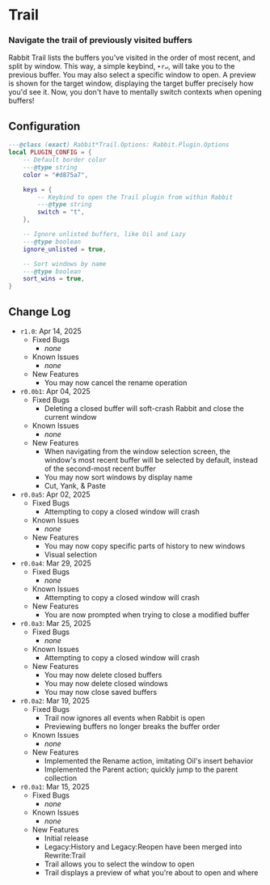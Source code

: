 # Trail
### Navigate the trail of previously visited buffers

Rabbit Trail lists the buffers you've visited in the order of most recent, and
split by window. This way, a simple keybind, `‣r↵`, will take you to the
previous buffer. You may also select a specific window to open. A preview is
shown for the target window, displaying the target buffer precisely how you'd
see it. Now, you don't have to mentally switch contexts when opening buffers!

## Configuration

```lua
---@class (exact) Rabbit*Trail.Options: Rabbit.Plugin.Options
local PLUGIN_CONFIG = {
    -- Default border color
    ---@type string
	color = "#d875a7",

	keys = {
        -- Keybind to open the Trail plugin from within Rabbit
        ---@type string
		switch = "t",
	},

    -- Ignore unlisted buffers, like Oil and Lazy
    ---@type boolean
	ignore_unlisted = true,

    -- Sort windows by name
    ---@type boolean
	sort_wins = true,
}
```

## Change Log
- `r1.0`: Apr 14, 2025
  - Fixed Bugs
    - *none*
  - Known Issues
    - *none*
  - New Features
    - You may now cancel the rename operation
- `r0.0b1`: Apr 04, 2025
  - Fixed Bugs
    - Deleting a closed buffer will soft-crash Rabbit and close the current window
  - Known Issues
    - *none*
  - New Features
    - When navigating from the window selection screen, the window's most recent
    buffer will be selected by default, instead of the second-most recent buffer
    - You may now sort windows by display name
    - Cut, Yank, & Paste
- `r0.0a5`: Apr 02, 2025
  - Fixed Bugs
    - Attempting to copy a closed window will crash
  - Known Issues
    - *none*
  - New Features
    - You may now copy specific parts of history to new windows
    - Visual selection
- `r0.0a4`: Mar 29, 2025
  - Fixed Bugs
    - *none*
  - Known Issues
    - Attempting to copy a closed window will crash
  - New Features
    - You are now prompted when trying to close a modified buffer
- `r0.0a3`: Mar 25, 2025
  - Fixed Bugs
    - *none*
  - Known Issues
    - Attempting to copy a closed window will crash
  - New Features
    - You may now delete closed buffers
    - You may now delete closed windows
    - You may now close saved buffers
- `r0.0a2`: Mar 19, 2025
  - Fixed Bugs
    - Trail now ignores all events when Rabbit is open
    - Previewing buffers no longer breaks the buffer order
  - Known Issues
    - *none*
  - New Features
    - Implemented the Rename action, imitating Oil's insert behavior
    - Implemented the Parent action; quickly jump to the parent collection
- `r0.0a1`: Mar 15, 2025
  - Fixed Bugs
    - *none*
  - Known Issues
    - *none*
  - New Features
    - Initial release
    - Legacy:History and Legacy:Reopen have been merged into Rewrite:Trail
    - Trail allows you to select the window to open
    - Trail displays a preview of what you're about to open and where
